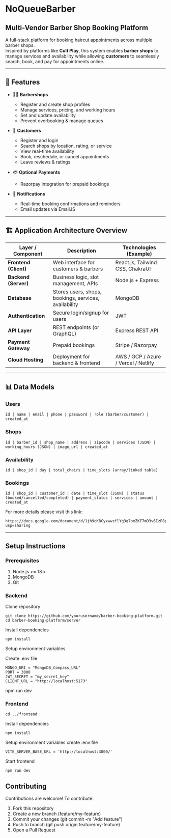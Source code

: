 # NoQueueBarber

## Multi-Vendor Barber Shop Booking Platform

A full-stack platform for booking haircut appointments across multiple barber shops.  
Inspired by platforms like **Cult Play**, this system enables **barber shops** to manage services and availability while allowing **customers** to seamlessly search, book, and pay for appointments online.

---

## 🚀 Features

- 👨‍🔧 **Barbershops**

  - Register and create shop profiles
  - Manage services, pricing, and working hours
  - Set and update availability
  - Prevent overbooking & manage queues

- 👤 **Customers**

  - Register and login
  - Search shops by location, rating, or service
  - View real-time availability
  - Book, reschedule, or cancel appointments
  - Leave reviews & ratings

- 💳 **Optional Payments**

  - Razorpay integration for prepaid bookings

- 🔔 **Notifications**
  - Real-time booking confirmations and reminders
  - Email updates via EmailJS

---

## 🏗️ Application Architecture Overview

| Layer / Component     | Description                                           | Technologies (Example)               |
| --------------------- | ----------------------------------------------------- | ------------------------------------ |
| **Frontend (Client)** | Web interface for customers & barbers                 | React.js, Tailwind CSS, ChakraUI     |
| **Backend (Server)**  | Business logic, slot management, APIs                 | Node.js + Express                    |
| **Database**          | Stores users, shops, bookings, services, availability | MongoDB                              |
| **Authentication**    | Secure login/signup for users                         | JWT                                  |
| **API Layer**         | REST endpoints (or GraphQL)                           | Express REST API                     |
| **Payment Gateway**   | Prepaid bookings                                      | Stripe / Razorpay                    |
| **Cloud Hosting**     | Deployment for backend & frontend                     | AWS / GCP / Azure / Vercel / Netlify |

---

## 📊 Data Models

### Users

```
id | name | email | phone | password | role (barber/customer) | created_at
```

### Shops

```
id | barber_id | shop_name | address | zipcode | services (JSON) | working_hours (JSON) | image_url | created_at
```

### Availability

```
id | shop_id | day | total_chairs | time_slots (array/linked table)
```

### Bookings

```
id | shop_id | customer_id | date | time_slot (JSON) | status (booked/cancelled/completed) | payment_status | services | amount | created_at
```

For more details please visit this link:

```
https://docs.google.com/document/d/1jh9oK8CyxwwzflYg3q7omZKF7mD3v6IzP8p6KmWJkvU/edit?usp=sharing
```

---

## Setup Instructions

### Prerequisites

1. Node.js >= 18.x
2. MongoDB
3. Git

### Backend

Clone repository

```
git clone https://github.com/yourusername/barber-booking-platform.git
cd barber-booking-platform/server
```

Install dependencies

```
npm install
```

Setup environment variables

Create .env file

```
MONGO_URI = "MongoDB_Compass_URL"
PORT = 3000
JWT_SECRET = "my_secret_key"
CLIENT_URL = "http://localhost:5173"
```

<!-- Start server -->

npm run dev

### Frontend

```
cd ../frontend
```

Install dependencies

```
npm install
```

Setup environment variables
create .env file

```
VITE_SERVER_BASE_URL = 'http://localhost:3000/'
```

Start frontend

```
npm run dev
```

## Contributing

Contributions are welcome! To contribute:

1. Fork this repository
2. Create a new branch (feature/my-feature)
3. Commit your changes (git commit -m "Add feature")
4. Push to branch (git push origin feature/my-feature)
5. Open a Pull Request
